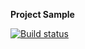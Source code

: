 **Project Sample**

[![Build status](https://ci.appveyor.com/api/projects/status/ddiomgv76rjn8dwi?svg=true)](https://ci.appveyor.com/project/aov4in/cardorder)